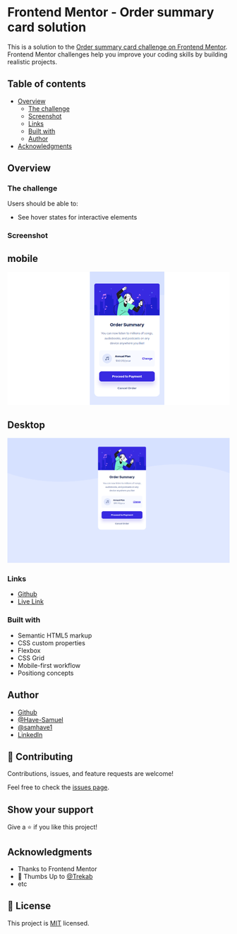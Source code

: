 # Frontend Mentor - Order summary card solution

This is a solution to the [Order summary card challenge on Frontend Mentor](https://www.frontendmentor.io/challenges/order-summary-component-QlPmajDUj). Frontend Mentor challenges help you improve your coding skills by building realistic projects. 

## Table of contents

- [Overview](#overview)
  - [The challenge](#the-challenge)
  - [Screenshot](#screenshot)
  - [Links](#links)
  - [Built with](#built-with)
  - [Author](#author)
- [Acknowledgments](#acknowledgments)

## Overview

### The challenge

Users should be able to:

- See hover states for interactive elements

### Screenshot
  ## mobile 
![](./images/OrderMobile.png)
  ## Desktop
![](./images/order-Desktop.png)

### Links

- [Github](https://github.com/Have-Samuel/order-summary-comp)
- [Live Link]()

### Built with

- Semantic HTML5 markup
- CSS custom properties
- Flexbox
- CSS Grid
- Mobile-first workflow
- Positiong concepts

## Author

- [Github](https://github.com/Have-Samuel)
- [@Have-Samuel](https://www.frontendmentor.io/profile/Have-Samuel)
- [@samhave1](https://twitter.com/samhave1)
- [LinkedIn](https://www.linkedin.com/in/have-samuel/)

## 🤝 Contributing

Contributions, issues, and feature requests are welcome!

Feel free to check the [issues page](https://github.com/Have-Samuel/order-summary-comp/issues).

## Show your support

Give a ⭐️ if you like this project!

## Acknowledgments

- Thanks to Frontend Mentor
- 👋 Thumbs Up to [@Trekab](https://github.com/trekab?tab=overview&from=2020-12-01&to=2020-12-31)
- etc

## 📝 License

This project is [MIT](./MIT.md) licensed.